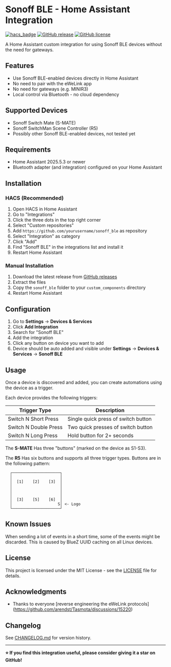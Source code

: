 # Sonoff BLE - Home Assistant Integration

[![hacs_badge](https://img.shields.io/badge/HACS-Custom-orange.svg)](https://github.com/custom-components/hacs)
[![GitHub release](https://img.shields.io/github/release/toracz/sonoff_ble.svg)](https://github.com/toracz/sonoff_ble/releases)
[![GitHub license](https://img.shields.io/github/license/toracz/sonoff_ble.svg)](https://github.com/toracz/sonoff_ble/blob/main/LICENSE)

A Home Assistant custom integration for using Sonoff BLE devices without the need for gateways.

## Features

- Use Sonoff BLE-enabled devices directly in Home Assistant
- No need to pair with the eWeLink app
- No need for gateways (e.g. MINIR3)
- Local control via Bluetooth - no cloud dependency

## Supported Devices

- Sonoff Switch Mate (S-MATE)
- Sonoff SwitchMan Scene Controller (R5)
- Possibly other Sonoff BLE-enabled devices, not tested yet

## Requirements

- Home Assistant 2025.5.3 or newer
- Bluetooth adapter (and integration) configured on your Home Assistant

## Installation

### HACS (Recommended)

1. Open HACS in Home Assistant
2. Go to "Integrations"
3. Click the three dots in the top right corner
4. Select "Custom repositories"
5. Add `https://github.com/yourusername/sonoff_ble` as repository
6. Select "Integration" as category
7. Click "Add"
8. Find "Sonoff BLE" in the integrations list and install it
9. Restart Home Assistant

### Manual Installation

1. Download the latest release from [GitHub releases](https://github.com/yourusername/sonoff_ble/releases)
2. Extract the files
3. Copy the `sonoff_ble` folder to your `custom_components` directory
4. Restart Home Assistant

## Configuration

1. Go to **Settings** → **Devices & Services**
2. Click **Add Integration**
3. Search for "Sonoff BLE"
4. Add the integration
5. Click any button on device you want to add
6. Device should be auto added and visible under **Settings** → **Devices & Services** → **Sonoff BLE**

## Usage

Once a device is discovered and added, you can create automations using the device as a trigger. 

Each device provides the following triggers:

| Trigger Type | Description |
|--------------|-------------|
| Switch N Short Press | Single quick press of switch button |
| Switch N Double Press | Two quick presses of switch button |
| Switch N Long Press | Hold button for 2+ seconds |

The **S-MATE** Has three "buttons" (marked on the device as S1-S3).

The **R5** Has six buttons and supports all three trigger types. Buttons are in the following pattern:

```
  ┌─────────────────────┐
  │                     │
  │  [1]    [2]    [3]  │
  │                     │
  │                     │
  │                     │
  │  [3]    [5]    [6]  │
  │                    S│ <- Logo
  └─────────────────────┘
```

## Known Issues

When sending a lot of events in a short time, some of the events might be discarded. This is caused by BlueZ UUID caching on all Linux devices.

## License

This project is licensed under the MIT License - see the [LICENSE](LICENSE) file for details.

## Acknowledgments

- Thanks to everyone [reverse engineering the eWeLink protocols] (https://github.com/arendst/Tasmota/discussions/15220)

## Changelog

See [CHANGELOG.md](CHANGELOG.md) for version history.

---

**⭐ If you find this integration useful, please consider giving it a star on GitHub!**
